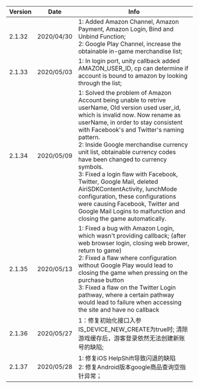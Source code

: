 |  Version   |  Date  |  Info |
|  ----  | ----  |   ----  | 
| 2.1.32  | 2020/04/30 | 1: Added Amazon Channel, Amazon Payment, Amazon Login, Bind and Unbind Function;<br>2: Google Play Channel, increase the obtainable in-game merchandise list;   |
| 2.1.33   | 2020/05/03 | 1: In login port, unity callback added AMAZON_USER_ID, cp can determine if account is bound to amazon by looking through the list;  |
| 2.1.34   | 2020/05/09 | 1: Solved the problem of Amazon Account being unable to retrive userName, Old version used user_id, which is invalid now. Now rename as userName, in order to stay consistent with Facebook's and Twitter's naming pattern.<br>2: Inside Google merchandise currency unit list, obtainable currency codes have been changed to currency symbols.<br>3: Fixed a login flaw with Facebook, Twitter, Google Mail, deleted AiriSDKContentActivity, lunchMode configuration, these configurations were causing Facebook, Twitter and Google Mail Logins to malfunction and closing the game automatically.  |
| 2.1.35   | 2020/05/13 | 1: Fixed a bug with Amazon Login, which wasn't providing callback; (after web browser login, closing web brower, return to game)<br>2: Fixed a flaw where configuration without Google Play would lead to closing the game when pressing on the purchase button<br>3: Fixed a flaw on the Twitter Login pathway, where a certain pathway would lead to failure when accessing the site and have no callback  |
| 2.1.36  | 2020/05/27 | 1：修复初始化接口入参IS_DEVICE_NEW_CREATE为true时; 清除游戏缓存后，游客登录依然无法创建新账号的缺陷; |
| 2.1.37  | 2020/05/28 | 1: 修复iOS HelpShift导致闪退的缺陷<br>2: 修复Android版本google商品查询空指针异常； |
